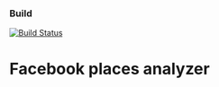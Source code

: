 ### Build
[![Build Status](https://travis-ci.org/microhackaton/facebook-places-analyzer.svg?branch=master)](https://travis-ci.org/microhackaton/facebook-places-analyzer)

Facebook places analyzer
========================
